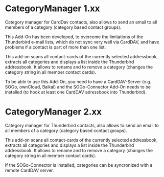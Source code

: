 # CategoryManager 1.xx
Category manager for CardDav contacts, also allows to send an email to all members of a category (category based contact groups).

This Add-On has been developed, to overcome the limitations of the Thunderbird e-mail lists, which do not sync very well via CardDAV, and have problems if a contact is part of more than one list.

This add-on scans all contact-cards of the currently selected addressbook, extracts all categories and displays a list inside the Thunderbird addressbook. It allows to rename and to remove a category (changes the category string in all member contact cards). 

To be able to use this Add-On, you need to have a CardDAV-Server (e.g. SOGo, ownCloud, Baikal) and the SOGo-Connector Add-On needs to be installed (to hook at least one CardDAV adressbook into Thunderbird).


# CategoryManager 2.xx
Category manager for Thunderbird contacts, also allows to send an email to all members of a category (category based contact groups).

This add-on scans all contact-cards of the currently selected addressbook, extracts all categories and displays a list inside the Thunderbird addressbook. It allows to rename and to remove a category (changes the category string in all member contact cards).

If the SOGo-Connector is installed, categories can be syncronized with a remote CardDAV server.
